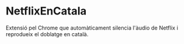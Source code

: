 # NetflixEnCatala
Extensió pel Chrome que automàticament silencia l'àudio de Netflix i reprodueix el doblatge en català.
